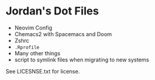 # Jordan's Dot Files

- Neovim Config
- Chemacs2 with Spacemacs and Doom
- Zshrc
- `.Rprofile`
- Many other things
- script to symlink files when migrating to new systems

See LICESNSE.txt for license.
